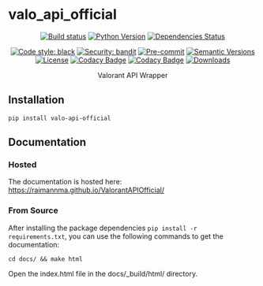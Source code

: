# valo_api_official

<div align="center">

[![Build status](https://github.com/raimannma/ValorantAPIOfficial/workflows/build/badge.svg?branch=master&event=push)](https://github.com/raimannma/ValorantAPIOfficial/actions?query=workflow%3Abuild)
[![Python Version](https://img.shields.io/pypi/pyversions/valo_api_official.svg)](https://pypi.org/project/valo_api_official/)
[![Dependencies Status](https://img.shields.io/badge/dependencies-up%20to%20date-brightgreen.svg)](https://github.com/raimannma/ValorantAPI/pulls?utf8=%E2%9C%93&q=is%3Apr%20author%3Aapp%2Fdependabot)

[![Code style: black](https://img.shields.io/badge/code%20style-black-000000.svg)](https://github.com/psf/black)
[![Security: bandit](https://img.shields.io/badge/security-bandit-green.svg)](https://github.com/PyCQA/bandit)
[![Pre-commit](https://img.shields.io/badge/pre--commit-enabled-brightgreen?logo=pre-commit&logoColor=white)](https://github.com/raimannma/ValorantAPIOfficial/blob/master/.pre-commit-config.yaml)
[![Semantic Versions](https://img.shields.io/badge/%20%20%F0%9F%93%A6%F0%9F%9A%80-semantic--versions-e10079.svg)](https://github.com/raimannma/ValorantAPIOfficial/releases)
[![License](https://img.shields.io/github/license/raimannma/ValorantAPIOfficial)](https://github.com/raimannma/ValorantAPIOfficial/blob/master/LICENSE)
[![Codacy Badge](https://app.codacy.com/project/badge/Grade/3b23d2a3b1694356bc95255a2edb83e6)](https://www.codacy.com/gh/raimannma/ValorantAPIOfficial/dashboard?utm_source=github.com&amp;utm_medium=referral&amp;utm_content=raimannma/ValorantAPIOfficial&amp;utm_campaign=Badge_Grade)
[![Codacy Badge](https://app.codacy.com/project/badge/Coverage/3b23d2a3b1694356bc95255a2edb83e6)](https://www.codacy.com/gh/raimannma/ValorantAPIOfficial/dashboard?utm_source=github.com&utm_medium=referral&utm_content=raimannma/ValorantAPIOfficial&utm_campaign=Badge_Coverage)
[![Downloads](https://pepy.tech/badge/valo-api-official)](https://pepy.tech/project/valo-api-official)

Valorant API Wrapper

</div>

## Installation

    pip install valo-api-official

## Documentation

### Hosted

The documentation is hosted here: https://raimannma.github.io/ValorantAPIOfficial/

### From Source

After installing the package dependencies `pip install -r requirements.txt`, you can use the following commands to get the documentation:

    cd docs/ && make html

Open the index.html file in the docs/_build/html/ directory.

